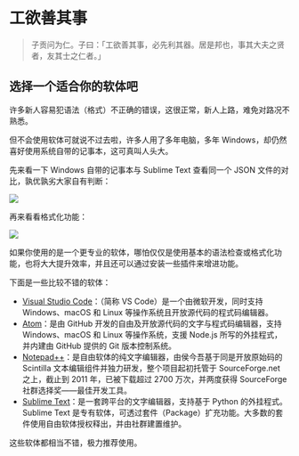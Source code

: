# 工欲善其事

> 子贡问为仁。子曰：「工欲善其事，必先利其器。居是邦也，事其大夫之贤者，友其士之仁者。」

## 选择一个适合你的软体吧

许多新人容易犯语法（格式）不正确的错误，这很正常，新人上路，难免对路况不熟悉。

但不会使用软体可就说不过去啦，许多人用了多年电脑，多年 Windows，却仍然喜好使用系统自带的记事本，这可真叫人头大。

先来看一下 Windows 自带的记事本与 Sublime Text 查看同一个 JSON 文件的对比，孰优孰劣大家自有判断：

![](../resource/images/notepad_vs_ST.png)

再来看看格式化功能：

![](../resource/images/formatdemo.gif)

如果你使用的是一个更专业的软体，哪怕仅仅是使用基本的语法检查或格式化功能，也将大大提升效率，并且还可以通过安装一些插件来增进功能。

下面是一些比较不错的软体：

* [Visual Studio Code](https://code.visualstudio.com/)：（简称 VS Code）是一个由微软开发，同时支持 Windows、macOS 和 Linux 等操作系统且开放源代码的程式码编辑器。
* [Atom](https://atom.io/)：是由 GitHub 开发的自由及开放源代码的文字与程式码编辑器，支持 Windows、macOS 和 Linux 等操作系统，支援 Node.js 所写的外挂程式，并内建由 GitHub 提供的 Git 版本控制系统。
* [Notepad++](https://notepad-plus-plus.org/)：是自由软体的纯文字编辑器，由侯今吾基于同是开放原始码的 Scintilla 文本编辑组件并独力研发，整个项目起初托管于 SourceForge.net 之上，截止到 2011 年，已被下载超过 2700 万次，并两度获得 SourceForge 社群选择奖——最佳开发工具。
* [Sublime Text](https://www.sublimetext.com/)：是一套跨平台的文字编辑器，支持基于 Python 的外挂程式。Sublime Text 是专有软体，可透过套件（Package）扩充功能。大多数的套件使用自由软体授权释出，并由社群建置维护。

这些软体都相当不错，极力推荐使用。
